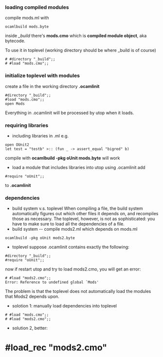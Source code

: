 ### loading compiled modules
compile mods.ml with 
```
ocamlbuild mods.byte
```
inside *_build* there's **mods.cmo** which is **compiled module object**, aka bytecode. 

To use it in toplevel (working directory should be where _build is of course)
```
# #directory "_build";;
# #load "mods.cmo";;
```

### initialize toplevel with modules 
create a file in the working directory **.ocamlinit**
```
#directory "_build";;
#load "mods.cmo";;
open Mods
```
Everything in .ocamlinit will be processed by utop when it loads.

### requiring libraries
* including libraries in .ml
e.g. 
```
open OUnit2
let test = "testb" >:: (fun _ -> assert_equal "bigred" b)
```
compile with **ocamlbuild -pkg oUnit mods.byte** will work

* load a module that includes libraries into utop using .ocamlinit
add 
```
#require "oUnit";;
```
to **.ocamlinit**

### dependencies
* build system v.s. toplevel
When compiling a file, the build system automatically figures out which other files it depends on, and recompiles those as necessary. The toplevel, however, is not as sophisticated: you have to make sure to load all the dependencies of a file.
* build system -- compile mods2.ml which depends on mods.ml
```
ocamlbuild -pkg oUnit mods2.byte
```
* toplevel
suppose .ocamlinit contains exactly the following: 
```
#directory "_build";;
#require "oUnit";;
```
now if restart utop and try to load mods2.cmo, you will get an error:
```
# #load "mods2.cmo";;
Error: Reference to undefined global `Mods'
```
The problem is that the toplevel does not automatically load the modules that Mods2 depends upon. 
* solotion 1:
manually load dependencies into toplevel
```
# #load "mods.cmo";;
# #load "mods2.cmo";;
```
* solution 2, better: 
# #load_rec "mods2.cmo"